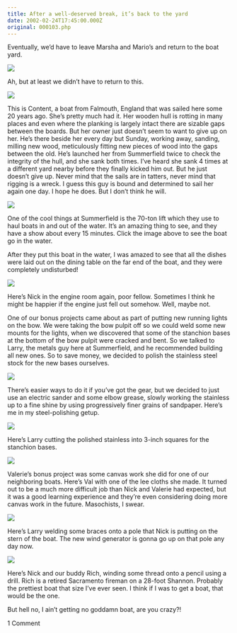 ```yaml
---
title: After a well-deserved break, it’s back to the yard
date: 2002-02-24T17:45:00.000Z
original: 000103.php
---
```


Eventually, we’d have to leave Marsha and Mario’s and return to the boat yard.

<p class="polaroid" style="--deg: -2deg"><img src="./content2.jpg" /></p>

Ah, but at least we didn’t have to return to this.

<p class="polaroid" style="--deg: -2deg"><img src="./content1.jpg" /></p>

This is Content, a boat from Falmouth, England that was sailed here some 20 years ago. She’s pretty much had it. Her wooden hull is rotting in many places and even where the planking is largely intact there are sizable gaps between the boards. But her owner just doesn’t seem to want to give up on her. He’s there beside her every day but Sunday, working away, sanding, milling new wood, meticulously fitting new pieces of wood into the gaps between the old. He’s launched her from Summerfield twice to check the integrity of the hull, and she sank both times. I’ve heard she sank 4 times at a different yard nearby before they finally kicked him out. But he just doesn’t give up. Never mind that the sails are in tatters, never mind that rigging is a wreck. I guess this guy is bound and determined to sail her again one day. I hope he does. But I don’t think he will.

<p class="polaroid" style="--deg: -2deg"><img src="./lift-0.jpg" /></p>

One of the cool things at Summerfield is the 70-ton lift which they use to haul boats in and out of the water. It’s an amazing thing to see, and they have a show about every 15 minutes. Click the image above to see the boat go in the water.

After they put this boat in the water, I was amazed to see that all the dishes were laid out on the dining table on the far end of the boat, and they were completely undisturbed!

<p class="polaroid" style="--deg: -2deg"><img src="./nick-engine.jpg" /></p>

Here’s Nick in the engine room again, poor fellow. Sometimes I think he might be happier if the engine just fell out somehow. Well, maybe not.

One of our bonus projects came about as part of putting new running lights on the bow. We were taking the bow pulpit off so we could weld some new mounts for the lights, when we discovered that some of the stanchion bases at the bottom of the bow pulpit were cracked and bent. So we talked to Larry, the metals guy here at Summerfield, and he recommended building all new ones. So to save money, we decided to polish the stainless steel stock for the new bases ourselves.

<p class="polaroid" style="--deg: -2deg"><img src="./pascal-polishing.jpg" /></p>

There’s easier ways to do it if you’ve got the gear, but we decided to just use an electric sander and some elbow grease, slowly working the stainless up to a fine shine by using progressively finer grains of sandpaper. Here’s me in my steel-polishing getup.

<p class="polaroid" style="--deg: -2deg"><img src="./larry-cuts.jpg" /></p>

Here’s Larry cutting the polished stainless into 3-inch squares for the stanchion bases.

<p class="polaroid" style="--deg: -2deg"><img src="./valerie-canvas.jpg" /></p>

Valerie’s bonus project was some canvas work she did for one of our neighboring boats. Here’s Val with one of the lee cloths she made. It turned out to be a much more difficult job than Nick and Valerie had expected, but it was a good learning experience and they’re even considering doing more canvas work in the future. Masochists, I swear.

<p class="polaroid" style="--deg: -2deg"><img src="./larry-weld-a.jpg" /></p>

Here’s Larry welding some braces onto a pole that Nick is putting on the stern of the boat. The new wind generator is gonna go up on that pole any day now.

<p class="polaroid" style="--deg: -2deg"><img src="./nick-rich.jpg" /></p>

Here’s Nick and our buddy Rich, winding some thread onto a pencil using a drill. Rich is a retired Sacramento fireman on a 28-foot Shannon. Probably the prettiest boat that size I’ve ever seen. I think if I was to get a boat, that would be the one.

But hell no, I ain’t getting no goddamn boat, are you crazy?!

<span class="commentheader">1 Comment</span>

<!-- <div class="commentdivider">
<span class="commentauthorbox">Posted by <a href="mailto&#58;billwebbmail&#64;yahoo&#46;com">Bill Webb</a></span>
<span class="commentdatebox">Thursday, April 10, 2003</span>
<span class="commenttimebox"> 2:50 AM</span>
</div>
<div class="commentbody">Pascal, do you have a contact for the owner of Content?    Our boat, the Klang, appears quite similar from your photos.  We can be seen at www.klang2.org, check out the picture archive.  ? Bill Webb</div> -->

